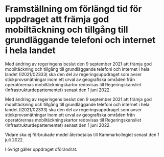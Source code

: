 # Framställning om förlängd tid för uppdraget att främja god mobiltäckning och tillgång till grundläggande telefoni och internet i hela landet

Med ändring av regeringens beslut den 9 september 2021 att främja god mobiltäckning och tillgång till grundläggande telefoni och internet i hela landet (I2021/02333) ska den del av regeringsuppdraget som avser stickprovsmätningar inom ett urval av geografiska områden från operatörernas mobiltäckningskartor redovisas till Regeringskansliet (Infrastrukturdepartementet) senast den 1 juni 2022.

Med ändring av regeringens beslut den 9 september 2021 att främja god mobiltäckning och tillgång till grundläggande telefoni och internet i hela landet (I2021/02333) ska den del av regeringsuppdraget som avser stickprovsmätningar inom ett urval av geografiska områden från operatörernas mobiltäckningskartor redovisas till Regeringskansliet (Infrastrukturdepartementet) senast den 1 juni 2022.

Vidare ska ej förbrukade medel återbetalas till Kammarkollegiet senast den 1 juli 2022.

I övrigt gäller uppdraget oförändrat.
